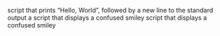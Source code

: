 script that prints “Hello, World”, followed by a new line to the standard output
a script that displays a confused smiley
script that displays a confused smiley
